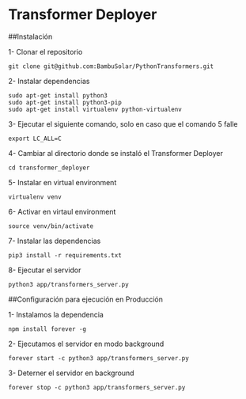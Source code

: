 Transformer Deployer
========

##Instalación

1- Clonar el repositorio
 
`git clone git@github.com:BambuSolar/PythonTransformers.git`

2- Instalar dependencias

    sudo apt-get install python3
    sudo apt-get install python3-pip
    sudo apt-get install virtualenv python-virtualenv

3- Ejecutar el siguiente comando, solo en caso que el comando 5 falle

`export LC_ALL=C`

4- Cambiar al directorio donde se instaló el Transformer Deployer

`cd transformer_deployer`

5- Instalar en virtual environment

`virtualenv venv`

6- Activar en virtaul environment

`source venv/bin/activate`

7- Instalar las dependencias

`pip3 install -r requirements.txt`

8- Ejecutar el servidor

`python3 app/transformers_server.py`

##Configuración para ejecución en Producción

1- Instalamos la dependencia

`npm install forever -g`

2- Ejecutamos el servidor en modo background

`forever start -c python3 app/transformers_server.py`

3- Deterner el servidor en background

`forever stop -c python3 app/transformers_server.py`
